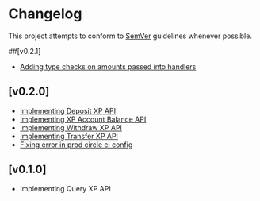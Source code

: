# Changelog
This project attempts to conform to [SemVer](https://semver.org/) guidelines whenever possible.

##[v0.2.1]
* [Adding type checks on amounts passed into handlers](https://github.com/Ubunfu/mc-xp-bank/pull/7)

## [v0.2.0]
* [Implementing Deposit XP API](https://github.com/Ubunfu/mc-xp-bank/pull/1)
* [Implementing XP Account Balance API](https://github.com/Ubunfu/mc-xp-bank/pull/2)
* [Implementing Withdraw XP API](https://github.com/Ubunfu/mc-xp-bank/pull/3)
* [Implementing Transfer XP API](https://github.com/Ubunfu/mc-xp-bank/pull/4)
* [Fixing error in prod circle ci config](https://github.com/Ubunfu/mc-xp-bank/pull/5)

## [v0.1.0]
* Implementing Query XP API